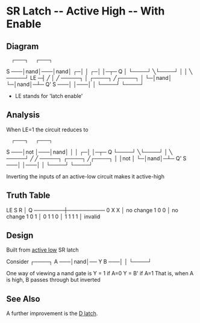 # SR Latch -- Active High -- With Enable

## Diagram
      ┌────┐   ┌────┐
 S ───│nand│───│nand│
    ┌─│    │ ┌─│    │─┬─ Q
    │ └────┘  ╲└────┘ │
    │          ╲ ─────┘
LE ─┤           ╱
    │          ╱ ─────┐
    │ ┌────┐  ╱┌────┐ │
    └─│nand│ └─│nand│─┴─ Q'
 S ───│    │───│    │
      └────┘   └────┘

 - LE stands for 'latch enable'

## Analysis

When LE=1 the circuit reduces to

      ┌────┐   ┌────┐
 S ───│not │───│nand│
      │    │ ┌─│    │─┬─ Q
      └────┘  ╲└────┘ │
               ╲ ─────┘
                ╱
               ╱ ─────┐
      ┌────┐  ╱┌────┐ │
      │not │ └─│nand│─┴─ Q'
 S ───│    │───│    │
      └────┘   └────┘

Inverting the inputs of an active-low circuit makes it active-high

## Truth Table

 LE S  R │ Q
 ────────┼──────────
 0  X  X │ no change
 1  0  0 │ no change
 1  0  1 │ 0
 1  1  0 │ 1
 1  1  1 │ invalid

## Design

Built from [active low](sr-latch-low.md) SR latch

Consider
      ┌────┐
 A ───│nand│── Y
 B ───│    │
      └────┘

One way of viewing a nand gate is
  Y = 1  if A=0
  Y = B' if A=1
That is, when A is high, B passes through but inverted

## See Also

A further improvement is the [D latch](d-latch.md).
